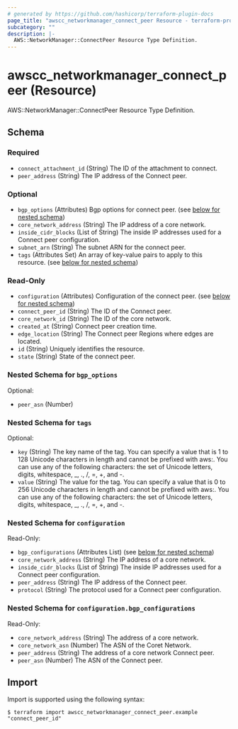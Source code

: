 ```yaml
---
# generated by https://github.com/hashicorp/terraform-plugin-docs
page_title: "awscc_networkmanager_connect_peer Resource - terraform-provider-awscc"
subcategory: ""
description: |-
  AWS::NetworkManager::ConnectPeer Resource Type Definition.
---
```


# awscc_networkmanager_connect_peer (Resource)

AWS::NetworkManager::ConnectPeer Resource Type Definition.



<!-- schema generated by tfplugindocs -->
## Schema

### Required

- `connect_attachment_id` (String) The ID of the attachment to connect.
- `peer_address` (String) The IP address of the Connect peer.

### Optional

- `bgp_options` (Attributes) Bgp options for connect peer. (see [below for nested schema](#nestedatt--bgp_options))
- `core_network_address` (String) The IP address of a core network.
- `inside_cidr_blocks` (List of String) The inside IP addresses used for a Connect peer configuration.
- `subnet_arn` (String) The subnet ARN for the connect peer.
- `tags` (Attributes Set) An array of key-value pairs to apply to this resource. (see [below for nested schema](#nestedatt--tags))

### Read-Only

- `configuration` (Attributes) Configuration of the connect peer. (see [below for nested schema](#nestedatt--configuration))
- `connect_peer_id` (String) The ID of the Connect peer.
- `core_network_id` (String) The ID of the core network.
- `created_at` (String) Connect peer creation time.
- `edge_location` (String) The Connect peer Regions where edges are located.
- `id` (String) Uniquely identifies the resource.
- `state` (String) State of the connect peer.

<a id="nestedatt--bgp_options"></a>
### Nested Schema for `bgp_options`

Optional:

- `peer_asn` (Number)


<a id="nestedatt--tags"></a>
### Nested Schema for `tags`

Optional:

- `key` (String) The key name of the tag. You can specify a value that is 1 to 128 Unicode characters in length and cannot be prefixed with aws:. You can use any of the following characters: the set of Unicode letters, digits, whitespace, _, ., /, =, +, and -.
- `value` (String) The value for the tag. You can specify a value that is 0 to 256 Unicode characters in length and cannot be prefixed with aws:. You can use any of the following characters: the set of Unicode letters, digits, whitespace, _, ., /, =, +, and -.


<a id="nestedatt--configuration"></a>
### Nested Schema for `configuration`

Read-Only:

- `bgp_configurations` (Attributes List) (see [below for nested schema](#nestedatt--configuration--bgp_configurations))
- `core_network_address` (String) The IP address of a core network.
- `inside_cidr_blocks` (List of String) The inside IP addresses used for a Connect peer configuration.
- `peer_address` (String) The IP address of the Connect peer.
- `protocol` (String) The protocol used for a Connect peer configuration.

<a id="nestedatt--configuration--bgp_configurations"></a>
### Nested Schema for `configuration.bgp_configurations`

Read-Only:

- `core_network_address` (String) The address of a core network.
- `core_network_asn` (Number) The ASN of the Coret Network.
- `peer_address` (String) The address of a core network Connect peer.
- `peer_asn` (Number) The ASN of the Connect peer.

## Import

Import is supported using the following syntax:

```shell
$ terraform import awscc_networkmanager_connect_peer.example "connect_peer_id"
```
